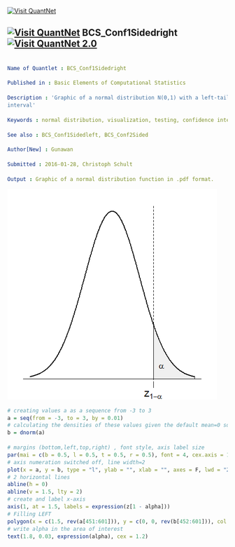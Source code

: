 
[<img src="https://github.com/QuantLet/Styleguide-and-FAQ/blob/master/pictures/banner.png" width="880" alt="Visit QuantNet">](http://quantlet.de/index.php?p=info)

## [<img src="https://github.com/QuantLet/Styleguide-and-Validation-procedure/blob/master/pictures/qloqo.png" alt="Visit QuantNet">](http://quantlet.de/) **BCS_Conf1Sidedright** [<img src="https://github.com/QuantLet/Styleguide-and-Validation-procedure/blob/master/pictures/QN2.png" width="60" alt="Visit QuantNet 2.0">](http://quantlet.de/d3/ia)

```yaml

Name of Quantlet : BCS_Conf1Sidedright

Published in : Basic Elements of Computational Statistics

Description : 'Graphic of a normal distribution N(0,1) with a left-tailed (1-alpha)-confidence
interval'

Keywords : normal distribution, visualization, testing, confidence interval, plot

See also : BCS_Conf1Sidedleft, BCS_Conf2Sided

Author[New] : Gunawan

Submitted : 2016-01-28, Christoph Schult

Output : Graphic of a normal distribution function in .pdf format.

```

![Picture1](BCS_Conf1sidedright.png)


```r
# creating values a as a sequence from -3 to 3
a = seq(from = -3, to = 3, by = 0.01)
# calculating the densities of these values given the default mean=0 sd=1 normal distribution
b = dnorm(a)

# margins (bottom,left,top,right) , font style, axis label size
par(mai = c(b = 0.5, l = 0.5, t = 0.5, r = 0.5), font = 4, cex.axis = 1.5)
# axis numeration switched off, line width=2
plot(x = a, y = b, type = "l", ylab = "", xlab = "", axes = F, lwd = "2")
# 2 horizontal lines
abline(h = 0)
abline(v = 1.5, lty = 2)
# create and label x-axis
axis(1, at = 1.5, labels = expression(z[1 - alpha]))
# Filling LEFT
polygon(x = c(1.5, rev(a[451:601])), y = c(0, 0, rev(b[452:601])), col = "gray94")
# write alpha in the area of interest
text(1.8, 0.03, expression(alpha), cex = 1.2)
```
